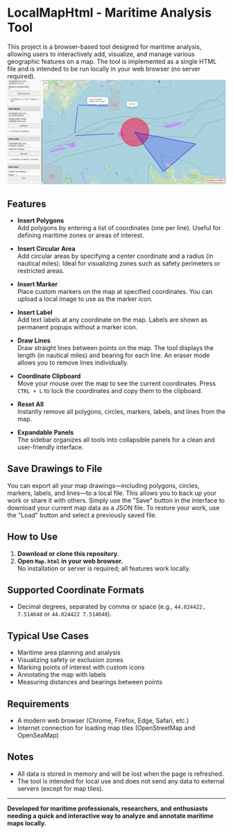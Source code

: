 # LocalMapHtml - Maritime Analysis Tool

This project is a browser-based tool designed for maritime analysis, allowing users to interactively add, visualize, and manage various geographic features on a map. The tool is implemented as a single HTML file and is intended to be run locally in your web browser (no server required).
![Demo Screenshot](DEMO.png)
## Features

- **Insert Polygons**  
  Add polygons by entering a list of coordinates (one per line). Useful for defining maritime zones or areas of interest.

- **Insert Circular Area**  
  Add circular areas by specifying a center coordinate and a radius (in nautical miles). Ideal for visualizing zones such as safety perimeters or restricted areas.

- **Insert Marker**  
  Place custom markers on the map at specified coordinates. You can upload a local image to use as the marker icon.

- **Insert Label**  
  Add text labels at any coordinate on the map. Labels are shown as permanent popups without a marker icon.

- **Draw Lines**  
  Draw straight lines between points on the map. The tool displays the length (in nautical miles) and bearing for each line. An eraser mode allows you to remove lines individually.

- **Coordinate Clipboard**  
  Move your mouse over the map to see the current coordinates. Press `CTRL + L` to lock the coordinates and copy them to the clipboard.

- **Reset All**  
  Instantly remove all polygons, circles, markers, labels, and lines from the map.

- **Expandable Panels**  
  The sidebar organizes all tools into collapsible panels for a clean and user-friendly interface.

## Save Drawings to File

You can export all your map drawings—including polygons, circles, markers, labels, and lines—to a local file. This allows you to back up your work or share it with others. Simply use the "Save" button in the interface to download your current map data as a JSON file. To restore your work, use the "Load" button and select a previously saved file.

## How to Use

1. **Download or clone this repository.**
2. **Open `Map.html` in your web browser.**  
   No installation or server is required; all features work locally.

## Supported Coordinate Formats

- Decimal degrees, separated by comma or space (e.g., `44.024422, 7.514648` or `44.024422 7.514648`).

## Typical Use Cases

- Maritime area planning and analysis
- Visualizing safety or exclusion zones
- Marking points of interest with custom icons
- Annotating the map with labels
- Measuring distances and bearings between points

## Requirements

- A modern web browser (Chrome, Firefox, Edge, Safari, etc.)
- Internet connection for loading map tiles (OpenStreetMap and OpenSeaMap)

## Notes

- All data is stored in memory and will be lost when the page is refreshed.
- The tool is intended for local use and does not send any data to external servers (except for map tiles).

---

**Developed for maritime professionals, researchers, and enthusiasts needing a quick and interactive way to analyze and annotate maritime maps locally.**